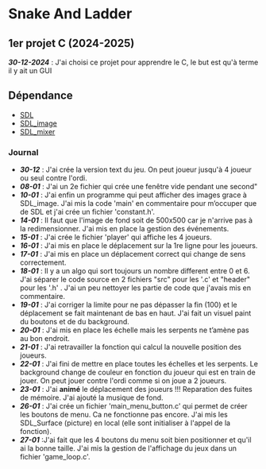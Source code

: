 # Snake And Ladder

## 1er projet C (2024-2025)
***30-12-2024*** : J'ai choisi ce projet pour apprendre le C, le but est qu'à terme il y ait un GUI

## Dépendance
- <a href="https://www.libsdl.org/"> SDL </a>
- <a href="https://wiki.libsdl.org/SDL3_image/FrontPage"> SDL_image </a>
- <a href="https://wiki.libsdl.org/SDL2_mixer/FrontPage"> SDL_mixer </a>

### Journal
- ***30-12*** : J'ai crée la version text du jeu. On peut joueur jusqu'à 4 joueur ou seul contre l'ordi.
- ***08-01*** : J'ai un 2e fichier qui crée une fenêtre vide pendant une second"
- ***10-01*** : J'ai enfin un programme qui peut afficher des images grace à SDL_image. J'ai mis la code 'main' en commentaire pour m’occuper que de SDL et j'ai crée un fichier 'constant.h'.
- ***14-01*** : Il faut que l'image de fond soit de 500x500 car je n'arrive pas à la redimensionner. J'ai mis en place la gestion des événements.
- ***15-01*** : J'ai crée le fichier 'player' qui affiche les 4 joueurs.
- ***16-01*** : J'ai mis en place le déplacement sur la 1re ligne pour les joueurs.
- ***17-01*** : J'ai mis en place un déplacement correct qui change de sens correctement.
- ***18-01*** : Il y a un algo qui sort toujours un nombre different entre 0 et 6. J'ai séparer le code source en 2 fichiers "src" pour les '.c' et "header" pour les '.h' . J'ai un peu nettoyer les partie de code que j'avais mis en commentaire.
- ***19-01*** : J'ai corriger la limite pour ne pas dépasser la fin (100) et le déplacement se fait maintenant de bas en haut. J'ai fait un visuel paint du boutons et de du background.
- ***20-01*** : J'ai mis en place les échelle mais les serpents ne t’amène pas au bon endroit.
- ***21-01*** : J'ai retravailler la fonction qui calcul la nouvelle position des joueurs.
- ***22-01*** : J'ai fini de mettre en place toutes les échelles et les serpents. Le background change de couleur en fonction du joueur qui est en train de jouer. On peut jouer contre l'ordi comme si on joue a 2 joueurs.
- ***23-01*** : J'ai **animé** le déplacement des joueurs !!! Reparation des fuites de mémoire. J'ai ajouté la musique de fond.
- ***26-01*** : J'ai crée un fichier 'main_menu_button.c' qui permet de créer les boutons de menu. Ca ne fonctionne pas encore. J'ai mis les SDL_Surface (picture) en local (elle sont initialiser à l'appel de la fonction).
- ***27-01*** :J'ai fait que les 4 boutons du menu soit bien positionner et qu'il ai la bonne taille. J'ai mis la gestion de l'affichage du jeux dans un fichier 'game_loop.c'.
